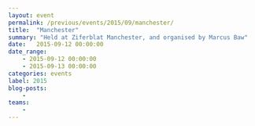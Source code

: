 ```yaml
---
layout: event
permalink: /previous/events/2015/09/manchester/
title:  "Manchester"
summary: "Held at Ziferblat Manchester, and organised by Marcus Baw"
date:   2015-09-12 00:00:00
date_range:
    - 2015-09-12 00:00:00
    - 2015-09-13 00:00:00
categories: events
label: 2015
blog-posts:
    -
teams:
    -
---
```

